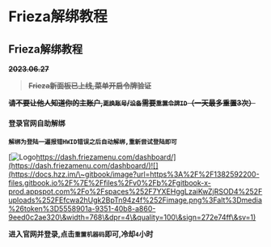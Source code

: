 # Frieza解绑教程

## Frieza解绑教程

~~**2023.06.27**~~

> ~~**Frieza新面板已上线,菜单开启令牌验证**~~

~~**请不要让他人知道你的主账户,****`更换账号`****/****`设备`****需要****`重置令牌ID`****（一天最多重置3次）**~~

#### **登录官网自助解绑** <a href="#deng-lu-guan-wang-zi-zhu-jie-bang" id="deng-lu-guan-wang-zi-zhu-jie-bang"></a>

**`解绑为登陆一遍报错HWID错误之后自动解绑,重新尝试登陆即可`**

[![Logo](https://dash.friezamenu.com/favicon.ico)https://dash.friezamenu.com/dashboard/](https://dash.friezamenu.com/dashboard/)![](https://docs.hzz.im/\~gitbook/image?url=https%3A%2F%2F1382592200-files.gitbook.io%2F%7E%2Ffiles%2Fv0%2Fb%2Fgitbook-x-prod.appspot.com%2Fo%2Fspaces%252F7YXEHggLzaiKwZjRSOD4%252Fuploads%252FEfcwa2hUgk2BpTn94z4f%252Fimage.png%3Falt%3Dmedia%26token%3D5558901a-9351-40b8-a860-9eed0c2ae320\&width=768\&dpr=4\&quality=100\&sign=272e74ff\&sv=1)

**进入官网并登录,点击`重置机器码`即可,冷却`4`小时**
